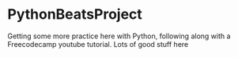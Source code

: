 # PythonBeatsProject


Getting some more practice here with Python, following along with a Freecodecamp youtube tutorial. Lots of good stuff here

